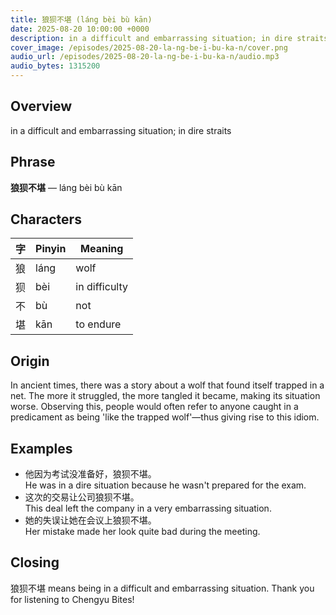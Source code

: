 ```yaml
---
title: 狼狈不堪 (láng bèi bù kān)
date: 2025-08-20 10:00:00 +0000
description: in a difficult and embarrassing situation; in dire straits
cover_image: /episodes/2025-08-20-la-ng-be-i-bu-ka-n/cover.png
audio_url: /episodes/2025-08-20-la-ng-be-i-bu-ka-n/audio.mp3
audio_bytes: 1315200
---
```


## Overview
in a difficult and embarrassing situation; in dire straits

## Phrase
**狼狈不堪** — láng bèi bù kān

## Characters

| 字  | Pinyin | Meaning          |
|-----|--------|------------------|
| 狼  | láng   | wolf             |
| 狈  | bèi    | in difficulty     |
| 不  | bù     | not              |
| 堪  | kān    | to endure        |

## Origin
In ancient times, there was a story about a wolf that found itself trapped in a net. The more it struggled, the more tangled it became, making its situation worse. Observing this, people would often refer to anyone caught in a predicament as being 'like the trapped wolf'—thus giving rise to this idiom.

## Examples
- 他因为考试没准备好，狼狈不堪。<br>He was in a dire situation because he wasn't prepared for the exam.
- 这次的交易让公司狼狈不堪。<br>This deal left the company in a very embarrassing situation.
- 她的失误让她在会议上狼狈不堪。<br>Her mistake made her look quite bad during the meeting.

## Closing
狼狈不堪 means being in a difficult and embarrassing situation. Thank you for listening to Chengyu Bites!

